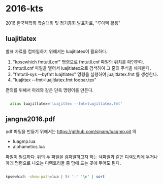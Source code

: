 # 2016-kts
2016 한국텍학회 학술대회 및 정기총회 발표자료, "루아텍 활용"

luajitlatex
-----------
발표 자료를 컴파일하기 위해서는 luajitlatex이 필요하다.

1. "kpsewhich fmtutil.cnf" 명령으로 fmtutil.cnf 파일의 위치를 확인한다.
1. fmtutil.cnf 파일을 열어서 luajitlatex으로 검색하여 그 줄의 주석을 해제한다.
1. "fmtutil-sys --byfmt luajitlatex" 명령을 실행하여 juajitlatex.fmt 를 생성한다.
1. "luajittex --fmt=luajitlatex.fmt foobar.tex"

편의를 위해서 아래와 같은 단축 명령어를 만든다.

```bash

  alias luajitlatex='luajittex --fmt=luajitlatex.fmt'
```

jangna2016.pdf
--------------
pdf 파일을 만들기 위해서는 https://github.com/sjnam/luagmp.git 의

* luagmp.lua
* alphametics.lua

파일이 필요하다.
위의 두 파일을 컴파일하고자 하는 텍파일과 같은 디렉토리에 두거나 아래 명령으로
나오는 디렉토리들 중 맘에 드는 곳에 두어도 된다.

```bash

kpsewhich -show-path=lua | tr ':' '\n' | sort
```

